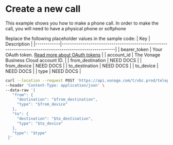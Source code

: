 # Create a new call

This example shows you how to make a phone call. In order to make the call, you will need to have a physical phone or softphone  

Replace the following placeholder values in the sample code:
| Key        | Description                                                                                            |
|------------|--------------------------------------------------------------------------------------------------------|
| bearer_token | Your OAuth token. [Read more about OAuth tokens](https://developer.nexmo.com/vonage-business-cloud/vbc-apis/getting-started/authentication) |
| account_id | The Vonage Business Cloud account ID. |
| from_destination | NEED DOCS | 
| from_device | NEED DOCS |
| to_destination | NEED DOCS |
| to_device | NEED DOCS |
| type | NEED DOCS |

``` bash
curl --location --request POST 'https://api.vonage.com/t/vbc.prod/telephony/v3/cc/accounts/$account_id/calls' \
--header 'Content-Type: application/json' \
--data-raw '{  
   "from": {  
     "destination": "$from_destination",  
     "type": "$from_device"  
   },  
   "to": {  
     "destination": "$to_destination",  
     "type": "$to_device"  
   },  
   "type": "$type"  
 }'
```
